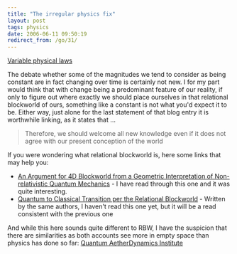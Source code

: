 ```yaml
---
title: "The irregular physics fix"
layout: post
tags: physics
date: 2006-06-11 09:50:19
redirect_from: /go/31/
---
```


[Variable physical laws](http://www.scienceblog.com/cms/variable-physical-laws-10777.html)

The debate whether some of the magnitudes we tend to consider as being constant are in fact changing over time is certainly not new. I for my part would think that with change being a predominant feature of our reality, if only to figure out where exactly we should place ourselves in that relational blockworld of ours, something like a constant is not what you'd expect it to be. Either way, just alone for the last statement of that blog entry it is worthwhile linking, as it states that ...
> Therefore, we should welcome all new knowledge even if it does not agree with our present conception of the world

If you were wondering what relational blockworld is, here some links that may help you:

*   [An Argument for 4D Blockworld from a Geometric Interpretation of Non-relativistic Quantum Mechanics](http://www.arxiv.org/abs/quant-ph/0605039) - I have read through this one and it was quite interesting.
*   [Quantum to Classical Transition per the Relational Blockworld](http://arxiv.org/abs/quant-ph/0605105) - Written by the same authors, I haven't read this one yet, but it will be a read consistent with the previous one

And while this here sounds quite different to RBW, I have the suspicion that there are similarities as both accounts see more in empty space than physics has done so far: [Quantum AetherDynamics Institute](http://www.quantumaetherdynamics.com/)